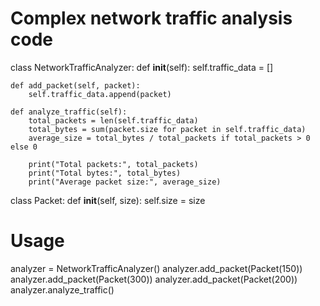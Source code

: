 # Complex network traffic analysis code

class NetworkTrafficAnalyzer:
    def __init__(self):
        self.traffic_data = []

    def add_packet(self, packet):
        self.traffic_data.append(packet)

    def analyze_traffic(self):
        total_packets = len(self.traffic_data)
        total_bytes = sum(packet.size for packet in self.traffic_data)
        average_size = total_bytes / total_packets if total_packets > 0 else 0

        print("Total packets:", total_packets)
        print("Total bytes:", total_bytes)
        print("Average packet size:", average_size)


class Packet:
    def __init__(self, size):
        self.size = size


# Usage
analyzer = NetworkTrafficAnalyzer()
analyzer.add_packet(Packet(150))
analyzer.add_packet(Packet(300))
analyzer.add_packet(Packet(200))
analyzer.analyze_traffic()
